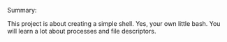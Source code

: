 Summary:

This project is about creating a simple shell.
Yes, your own little bash.
You will learn a lot about processes and file descriptors.

